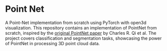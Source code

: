# Point Net
A Point-Net implementation from scratch using PyTorch with open3d visualization. This repository contains an implementation of PointNet from scratch, inspired by the [original PointNet paper](https://arxiv.org/abs/1612.00593) by Charles R. Qi et al. The project covers classification and segmentation tasks, showcasing the power of PointNet in processing 3D point cloud data.
